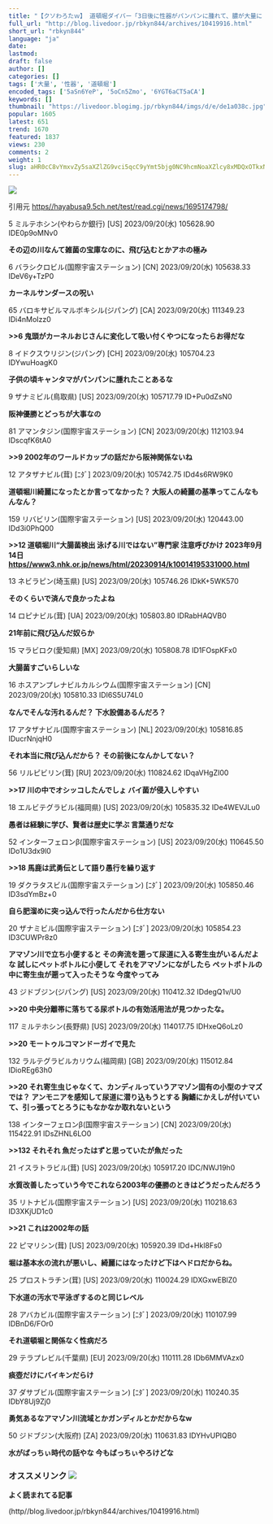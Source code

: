 ```yaml
---
title: "【クソわろたｗ】 道頓堀ダイバー「3日後に性器がパンパンに腫れて、膿が大量に・・・」"
full_url: "http://blog.livedoor.jp/rbkyn844/archives/10419916.html"
short_url: "rbkyn844"
language: "ja"
date: 
lastmod: 
draft: false
author: []
categories: []
tags: ['大量', '性器', '道頓堀']
encoded_tags: ['5aSn6YeP', '5oCn5Zmo', '6YGT6aCT5aCA']
keywords: []
thumbnail: "https://livedoor.blogimg.jp/rbkyn844/imgs/d/e/de1a038c.jpg"
popular: 1605
latest: 651
trend: 1670
featured: 1837
views: 230
comments: 2
weight: 1
slug: aHR0cC8vYmxvZy5saXZlZG9vci5qcC9yYmt5bjg0NC9hcmNoaXZlcy8xMDQxOTkxNi5odG1s
---
```


![](https://livedoor.blogimg.jp/rbkyn844/imgs/d/e/de1a038c.jpg)

<div><p>引用元 <a title='' target='_blank' href='https//hayabusa9.5ch.net/test/read.cgi/news/1695174798/'>https//hayabusa9.5ch.net/test/read.cgi/news/1695174798/ </a> </p> <p class='res1'>5 ミルテホシン(やわらか銀行) [US] 2023/09/20(水) 105628.90 IDE0p9oMNv0 </p> <p class='res2'><b> その辺の川なんて雑菌の宝庫なのに、飛び込むとかアホの極み </b></p> <p class='res1'>6 バラシクロビル(国際宇宙ステーション) [CN] 2023/09/20(水) 105638.33 IDeV6y+TzP0 </p> <p class='res2'><b> カーネルサンダースの呪い </b></p> <p class='res1'>65 バロキサビルマルボキシル(ジパング) [CA] 2023/09/20(水) 111349.23 IDi4nMoIzz0 </p> <p class='res2'><b> >>6 鬼頭がカーネルおじさんに変化して吸い付くやつになったらお得だな </b></p> <p class='res1'>8 イドクスウリジン(ジパング) [CH] 2023/09/20(水) 105704.23 IDYwuHoagK0 </p> <p class='res2'><b> 子供の頃キャンタマがパンパンに腫れたことあるな </b></p> <p class='res1'>9 ザナミビル(鳥取県) [US] 2023/09/20(水) 105717.79 ID+Pu0dZsN0 </p> <p class='res2'><b> 阪神優勝とどっちが大事なの </b></p> <p class='res1'>81 アマンタジン(国際宇宙ステーション) [CN] 2023/09/20(水) 112103.94 IDscqfK6tA0 </p> <p class='res2'><b> >>9 2002年のワールドカップの話だから阪神関係ないね </b></p> <p class='no-pc'></p> <p class='res1'>12 アタザナビル(茸) [ﾆﾀﾞ] 2023/09/20(水) 105742.75 IDd4s6RW9K0 </p> <p class='res2'><b> 道頓堀川綺麗になったとか言ってなかった？ 大阪人の綺麗の基準ってこんなもんなん？ </b></p> <p class='res1'>159 リバビリン(国際宇宙ステーション) [US] 2023/09/20(水) 120443.00 IDd3i0PhQ00 </p> <p class='res2'><b> >>12 道頓堀川“大腸菌検出 泳げる川ではない”専門家 注意呼びかけ 2023年9月14日 <a target='_blank' href='https//www3.nhk.or.jp/news/html/20230914/k10014195331000.html'>https//www3.nhk.or.jp/news/html/20230914/k10014195331000.html</a> </b></p> <p class='res1'>13 ネビラピン(埼玉県) [US] 2023/09/20(水) 105746.26 IDkK+5WK570 </p> <p class='res2'><b> そのくらいで済んで良かったよね </b></p> <p class='res1'>14 ロピナビル(茸) [UA] 2023/09/20(水) 105803.80 IDRabHAQVB0 </p> <p class='res2'><b> 21年前に飛び込んだ奴らか </b></p> <p class='res1'>15 マラビロク(愛知県) [MX] 2023/09/20(水) 105808.78 ID1FOspKFx0 </p> <p class='res2'><b> 大腸菌すごいらしいな </b></p> <p class='res1'>16 ホスアンプレナビルカルシウム(国際宇宙ステーション) [CN] 2023/09/20(水) 105810.33 IDI6S5U74L0 </p> <p class='res2'><b> なんでそんな汚れるんだ？ 下水設備あるんだろ？ </b></p> <p class='res1'>17 アタザナビル(国際宇宙ステーション) [NL] 2023/09/20(水) 105816.85 IDucrNnjqH0 </p> <p class='res2'><b> それ本当に飛び込んだから？ その前後になんかしてない？ </b></p> <p class='res1'>56 リルピビリン(茸) [RU] 2023/09/20(水) 110824.62 IDqaVHgZI00 </p> <p class='res2'><b> >>17 川の中でオシッコしたんでしょ バイ菌が侵入しやすい </b></p> <p class='res1'>18 エルビテグラビル(福岡県) [US] 2023/09/20(水) 105835.32 IDe4WEVJLu0 </p> <p class='res2'><b> 愚者は経験に学び、賢者は歴史に学ぶ 言葉通りだな </b></p> <p class='res1'>52 インターフェロンβ(国際宇宙ステーション) [US] 2023/09/20(水) 110645.50 IDo1U3dx9l0 </p> <p class='res2'><b> >>18 馬鹿は武勇伝として語り愚行を繰り返す </b></p> <p class='res1'>19 ダクラタスビル(国際宇宙ステーション) [ﾆﾀﾞ] 2023/09/20(水) 105850.46 ID3sdYmBz+0 </p> <p class='res2'><b> 自ら肥溜めに突っ込んで行ったんだから仕方ない </b></p> <p class='res1'>20 ザナミビル(国際宇宙ステーション) [ﾆﾀﾞ] 2023/09/20(水) 105854.23 ID3CUWPr8z0 </p> <p class='res2'><b> アマゾン川で立ち小便すると その奔流を遡って尿道に入る寄生虫がいるんだよな 試しにペットボトルに小便して それをアマゾンにながしたら ペットボトルの中に寄生虫が遡って入ったそうな 今度やってみ </b></p> <p class='res1'>43 ジドブジン(ジパング) [US] 2023/09/20(水) 110412.32 IDdegQ1v/U0 </p> <p class='res2'><b> >>20 中央分離帯に落ちてる尿ボトルの有効活用法が見つかったな。 </b></p> <p class='res1'>117 ミルテホシン(長野県) [US] 2023/09/20(水) 114017.75 IDHxeQ6oLz0 </p> <p class='res2'><b> >>20 モートゥルコマンドーガイで見た </b></p> <p class='res1'>132 ラルテグラビルカリウム(福岡県) [GB] 2023/09/20(水) 115012.84 IDioREg63h0 </p> <p class='res2'><b> >>20 それ寄生虫じゃなくて、カンディルっていうアマゾン固有の小型のナマズでは？ アンモニアを感知して尿道に潜り込もうとする 胸鰭にかえしが付いていて、引っ張ってとろうにもなかなか取れないという </b></p> <p class='res1'>138 インターフェロンβ(国際宇宙ステーション) [CN] 2023/09/20(水) 115422.91 IDsZHNL6LO0 </p> <p class='res2'><b> >>132 それそれ 魚だったはずと思っていたが魚だった </b></p> <p class='res1'>21 イスラトラビル(茸) [US] 2023/09/20(水) 105917.20 IDC/NWJ19h0 </p> <p class='res2'><b> 水質改善したっていう今でこれなら2003年の優勝のときはどうだったんだろう </b></p> <p class='res1'>35 リトナビル(国際宇宙ステーション) [US] 2023/09/20(水) 110218.63 ID3XKjUD1c0 </p> <p class='res2'><b> >>21 これは2002年の話 </b></p> <p class='res1'>22 ピマリシン(茸) [US] 2023/09/20(水) 105920.39 IDd+Hkl8Fs0 </p> <p class='res2'><b> 堀は基本水の流れが悪いし、綺麗にはなったけど下はヘドロだからね。 </b></p> <p class='res1'>25 プロストラチン(茸) [US] 2023/09/20(水) 110024.29 IDXGxwEBlZ0 </p> <p class='res2'><b> 下水道の汚水で平泳ぎするのと同じレベル </b></p> <p class='res1'>28 アバカビル(国際宇宙ステーション) [ﾆﾀﾞ] 2023/09/20(水) 110107.99 IDBnD6/FOr0 </p> <p class='res2'><b> それ道頓堀と関係なく性病だろ </b></p> <p class='res1'>29 テラプレビル(千葉県) [EU] 2023/09/20(水) 110111.28 IDb6MMVAzx0 </p> <p class='res2'><b> 痰壺だけにバイキンだらけ </b></p> <p class='res1'>37 ダサブビル(国際宇宙ステーション) [ﾆﾀﾞ] 2023/09/20(水) 110240.35 IDbY8Uj9Zj0 </p> <p class='res2'><b> 勇気あるなアマゾン川流域とかガンディルとかだからなw </b></p> <p class='res1'>50 ジドブジン(大阪府) [ZA] 2023/09/20(水) 110631.83 IDYHvUPIQB0 </p> <p class='res2'><b> 水がばっちぃ時代の話やな 今もばっちぃやろけどな </b></p> <p id='5077e33f033c4e934bb013c7c4eb8bbd'> </p> <p class='no-pc'></p> <h3 class='linkh'>オススメリンク <img src='http//blog.livedoor.jp/rbkyn844/ftp/fusagikom-fikergh.png'></h3> <p class='link2'> </p> <p class='no-pc'></p> <p class='no-pc'><p><b>よく読まれてる記事</b></p></p> </div>

(http//blog.livedoor.jp/rbkyn844/archives/10419916.html)
